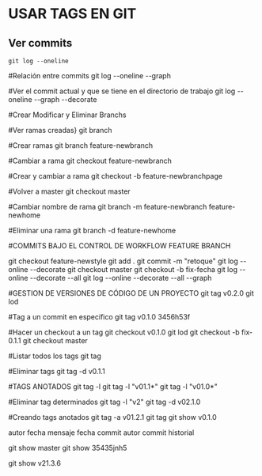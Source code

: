 # USAR TAGS EN GIT

## Ver commits
```
git log --oneline
```

#Relación entre commits
git log --oneline --graph

#Ver el commit actual y que se tiene en el directorio de trabajo
git log --oneline --graph --decorate

#Crear Modificar y Eliminar Branchs

#Ver ramas creadas}
git branch

#Crear ramas
git branch feature-newbranch

#Cambiar a rama
git checkout feature-newbranch

#Crear y cambiar a rama
git checkout -b feature-newbranchpage 

#Volver a master 
git checkout master 

#Cambiar nombre de rama
git branch -m feature-newbranch feature-newhome

#Eliminar una rama
git branch -d feature-newhome

#COMMITS BAJO EL CONTROL DE WORKFLOW FEATURE BRANCH

git checkout feature-newstyle
git  add .
git commit -m "retoque"
git log --online --decorate 
git checkout master 
git checkout -b fix-fecha
git log --online --decorate --all
git log --online --decorate --all --graph

#GESTION DE VERSIONES DE CÓDIGO DE UN PROYECTO
git tag v0.2.0
git lod

#Tag a un commit en específico
git tag v0.1.0 3456h53f

#Hacer un checkout a un tag
git checkout v0.1.0
git lod
git checkout -b fix-0.1.1
git checkout master

#Listar todos los tags
git tag 

#Eliminar tags
git tag -d v0.1.1

#TAGS ANOTADOS
git tag -l
git tag -l "v01.1*"
git tag -l  "v01.0*"


#Eliminar tag determinados
git tag -l "v2"
git tag -d v02.1.0

#Creando tags anotados
git tag -a v01.2.1
git tag
git show v0.1.0

autor
fecha
mensaje
fecha commit
autor commit
historial

git show master
git show 35435jnh5

git show v21.3.6


